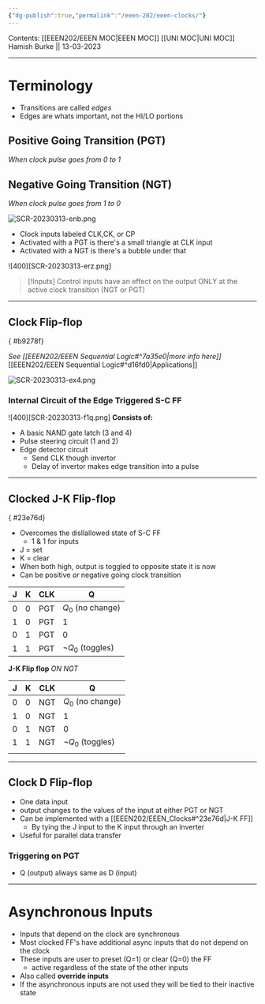 ```yaml
---
{"dg-publish":true,"permalink":"/eeen-202/eeen-clocks/"}
---
```


Contents: [[EEEN202/EEEN MOC\|EEEN MOC]]
[[UNI MOC\|UNI MOC]]
Hamish Burke || 13-03-2023
***

# Terminology

- Transitions are called *edges*
- Edges are whats important, not the HI/LO portions

## Positive Going Transition (PGT)

*When clock pulse goes from 0 to 1*

## Negative Going Transition (NGT)

*When clock pulse goes from 1 to 0*


![SCR-20230313-enb.png](/img/user/SCR-20230313-enb.png)


- Clock inputs labeled CLK,CK, or CP
- Activated with a PGT is there's a small triangle at CLK input
- Activated with a NGT is there's a bubble under that


![400][SCR-20230313-erz.png]

> [!Inputs]
> Control inputs have an effect on the output
> ONLY at the active clock transition (NGT or PGT)

***

## Clock Flip-flop
{ #b9278f}


*See [[EEEN202/EEEN Sequential Logic#^7a35e0\|more info here]]*
[[EEEN202/EEEN Sequential Logic#^d16fd0\|Applications]]

![SCR-20230313-ex4.png](/img/user/SCR-20230313-ex4.png)

### Internal Circuit of the Edge Triggered S-C FF

![400][SCR-20230313-f1q.png]
**Consists of:**
- A basic NAND gate latch (3 and 4)
- Pulse steering circuit (1 and 2)
- Edge detector circuit
	- Send CLK though invertor
	- Delay of invertor makes edge transition into a pulse

***

## Clocked J-K Flip-flop
{ #23e76d}


- Overcomes the disllallowed state of S-C FF
	- 1 & 1 for inputs
- J = set
- K = clear
- When both high, output is toggled to opposite state it is now
- Can be positive *or* negative going clock transition

| J   | K   | CLK | Q   |
| --- | --- | --- | --- |
| 0   | 0   | PGT |  $Q_0$ (no change)   |
| 1   | 0   | PGT |  1   |
| 0   | 1   | PGT |  0   |
| 1   | 1   | PGT |  $\neg Q_0$ (toggles)   |

**J-K Flip flop**
*ON NGT*

| J   | K   | CLK | Q                    |
| --- | --- | --- | -------------------- |
| 0   | 0   | NGT | $Q_0$ (no change)    |
| 1   | 0   | NGT | 1                    |
| 0   | 1   | NGT | 0                    |
| 1   | 1   | NGT | $\neg Q_0$ (toggles) |
|     |     |     |                      |

***

## Clock D Flip-flop

- One data input
- output changes to the values of the input at either PGT or NGT
- Can be implemented with a [[EEEN202/EEEN_Clocks#^23e76d\|J-K FF]]
	- By tying the J input to the K input through an inverter
- Useful for parallel data transfer

### Triggering on PGT

- Q (output) always same as D (input)


***

# Asynchronous Inputs

- Inputs that depend on the clock are synchronous
- Most clocked FF's have additional async inputs that do not depend on the clock
- These inputs are user to preset (Q=1) or clear (Q=0) the FF
	- active regardless of the state of the other inputs
- Also called **override inputs**
- If the asynchronous inputs are not used they will be tied to their inactive state



